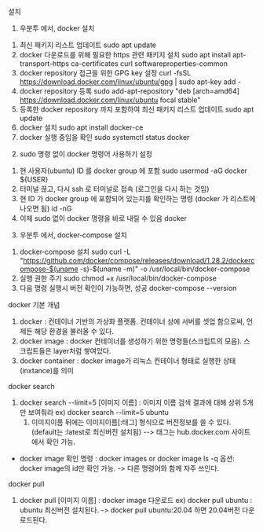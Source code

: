 설치 
 1. 우분투 에서, docker 설치
  1) 최신 패키지 리스트 업데이트
     sudo apt update
  2) docker 다운로드를 위해 필요한 https 관련 패키지 설치
     sudo apt install apt-transport-https ca-certificates curl softwareproperties-common
  3) docker repository 접근을 위한 GPG key 설정
     curl -fsSL https://download.docker.com/linux/ubuntu/gpg | sudo apt-key add -
  4) docker repository 등록
     sudo add-apt-repository "deb [arch=amd64] https://download.docker.com/linux/ubuntu focal stable"
  5) 등록한 docker repository 까지 포함하여 최신 패키지 리스트 업데이트
     sudo apt update
  6) docker 설치
     sudo apt install docker-ce
  7) docker 실행 중임을 확인
     sudo systemctl status docker

 2. sudo 명령 없이 docker 명령어 사용하기 설정
  1) 현 사용자(ubuntu) ID 를 docker group 에 포함
     sudo usermod -aG docker ${USER}
  2) 터미널 끊고, 다시 ssh 로 터미널로 접속 (로그인을 다시 하는 것임)
  3) 현 ID 가 docker group 에 포함되어 있는지를 확인하는 명령 (docker 가 리스트에 나오면 됨)
     id -nG
  4) 이제 sudo 없이 docker 명령을 바로 내릴 수 있음
     docker

 3. 우분투 에서, docker‑compose 설치
  1) docker‑compose 설치
     sudo curl -L "https://github.com/docker/compose/releases/download/1.28.2/dockercompose-$(uname -s)-$(uname -m)" -o /usr/local/bin/docker-compose
  2) 실행 권한 주기
     sudo chmod +x /usr/local/bin/docker-compose
  3) 다음 명령 실행시 버전 확인이 가능하면, 성공
     docker-compose --version


docker 기본 개념
 1. docker : 컨테이너 기반의 가상화 플랫폼. 컨테이너 상에 서버를 셋업 함으로써, 언제든 해당 환경을 불러올 수 있다.
 2. docker image : docker 컨테이너를 생성하기 위한 명령들(스크립트의 모음). 스크립트들은 layer처럼 쌓여있다.
 3. docker container : docker image가 리눅스 컨테이너 형태로 실행한 상태(inxtance)를 의미


 docker search
 1. docker search --limit=5 [이미지 이름] : 이미지 이름 검색 결과에 대해 상위 5개만 보여줘라
     ex) docker search --limit=5 ubuntu
    1) 이미지이름 뒤에는 이미지이름[:태그] 형식으로 버전정보를 쓸 수 있다. (default는 :latest로 최신버전 설치됨)
    --> 태그는 hub.docker.com 사이트에서 확인 가능.

* docker image 확인 명령 : docker images   or  docker image ls 
    -q 옵션: docker image의 id만 확인 가능. -> 다른 명령어와 함께 자주 쓰인다.

docker pull
1. docker pull [이미지 이름] : docker image 다운로드
    ex) docker pull ubuntu : ubuntu 최신버전 설치된다. -> docker pull ubuntu:20.04 하면 20.04버전 다운로드된다.

   